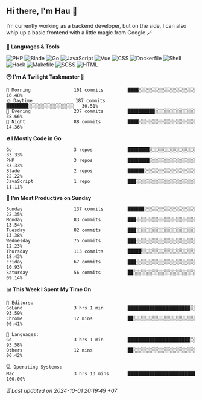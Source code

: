 ## Hi there, I'm Hau 👋
I’m currently working as a backend developer, but on the side, I can also whip up a basic frontend with a little magic from Google 🪄

<!--START_SECTION:readme-stats-->
**💬 Languages & Tools**

![PHP](https://img.shields.io/badge/PHP-65.57%25-4F5D95?&logo=PHP&labelColor=151b23)
![Blade](https://img.shields.io/badge/Blade-26.47%25-f7523f?&logo=Blade&labelColor=151b23)
![Go](https://img.shields.io/badge/Go-03.67%25-00ADD8?&logo=Go&labelColor=151b23)
![JavaScript](https://img.shields.io/badge/JavaScript-02.41%25-f1e05a?&logo=JavaScript&labelColor=151b23)
![Vue](https://img.shields.io/badge/Vue-01.22%25-41b883?&logo=Vue&labelColor=151b23)
![CSS](https://img.shields.io/badge/CSS-00.29%25-563d7c?&logo=CSS&labelColor=151b23)
![Dockerfile](https://img.shields.io/badge/Dockerfile-00.12%25-384d54?&logo=Dockerfile&labelColor=151b23)
![Shell](https://img.shields.io/badge/Shell-00.09%25-89e051?&logo=Shell&labelColor=151b23)
![Hack](https://img.shields.io/badge/Hack-00.07%25-878787?&logo=Hack&labelColor=151b23)
![Makefile](https://img.shields.io/badge/Makefile-00.04%25-427819?&logo=Makefile&labelColor=151b23)
![SCSS](https://img.shields.io/badge/SCSS-00.02%25-c6538c?&logo=SCSS&labelColor=151b23)
![HTML](https://img.shields.io/badge/HTML-00.02%25-e34c26?&logo=HTML&labelColor=151b23)


**🕒 I'm A Twilight Taskmaster 🌆**

```text
🌅 Morning                101 commits         ████░░░░░░░░░░░░░░░░░░░░░   16.48%
🌞 Daytime                187 commits         ████████░░░░░░░░░░░░░░░░░   30.51%
🌆 Evening                237 commits         ██████████░░░░░░░░░░░░░░░   38.66%
🌙 Night                  88 commits          ████░░░░░░░░░░░░░░░░░░░░░   14.36%
```

**🔥 I Mostly Code in Go**

```text
Go                       3 repos             ████████░░░░░░░░░░░░░░░░░   33.33%
PHP                      3 repos             ████████░░░░░░░░░░░░░░░░░   33.33%
Blade                    2 repos             ██████░░░░░░░░░░░░░░░░░░░   22.22%
JavaScript               1 repo              ███░░░░░░░░░░░░░░░░░░░░░░   11.11%
```

**📅 I'm Most Productive on Sunday**

```text
Sunday                   137 commits         ██████░░░░░░░░░░░░░░░░░░░   22.35%
Monday                   83 commits          ███░░░░░░░░░░░░░░░░░░░░░░   13.54%
Tuesday                  82 commits          ███░░░░░░░░░░░░░░░░░░░░░░   13.38%
Wednesday                75 commits          ███░░░░░░░░░░░░░░░░░░░░░░   12.23%
Thursday                 113 commits         █████░░░░░░░░░░░░░░░░░░░░   18.43%
Friday                   67 commits          ███░░░░░░░░░░░░░░░░░░░░░░   10.93%
Saturday                 56 commits          ██░░░░░░░░░░░░░░░░░░░░░░░   09.14%
```

**📊 This Week I Spent My Time On**

```text
📝 Editors:
GoLand                   3 hrs 1 min         ███████████████████████░░   93.59%
Chrome                   12 mins             ██░░░░░░░░░░░░░░░░░░░░░░░   06.41%

💬 Languages:
Go                       3 hrs 1 min         ███████████████████████░░   93.58%
Others                   12 mins             ██░░░░░░░░░░░░░░░░░░░░░░░   06.42%

💻 Operating Systems:
Mac                      3 hrs 13 mins       █████████████████████████   100.00%
```



*⏳ Last updated on 2024-10-01 20:19:49 +07*
<!--END_SECTION:readme-stats-->
